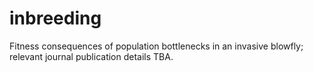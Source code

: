 # inbreeding
Fitness consequences of population bottlenecks in an invasive blowfly; relevant journal publication details TBA. 
